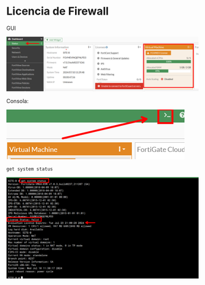 # Licencia de Firewall
GUI

![20240710113000.png](20240710113000.png)

Consola:

![20240710113153.png](20240710113153.png)

```
get system status
```

![20240710113117.png](20240710113117.png)